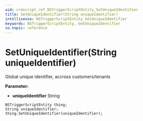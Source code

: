 ```yaml
---
uid: crmscript_ref_NSTriggerScriptEntity_SetUniqueIdentifier
title: SetUniqueIdentifier(String uniqueIdentifier)
intellisense: NSTriggerScriptEntity.SetUniqueIdentifier
keywords: NSTriggerScriptEntity, GetUniqueIdentifier
so.topic: reference
---
```


# SetUniqueIdentifier(String uniqueIdentifier)

Global unique identifier, accross customers/tenants

**Parameter:** 
* **uniqueIdentifier** String

```crmscript
NSTriggerScriptEntity thing;
String uniqueIdentifier;
thing.SetUniqueIdentifier(uniqueIdentifier);
```


